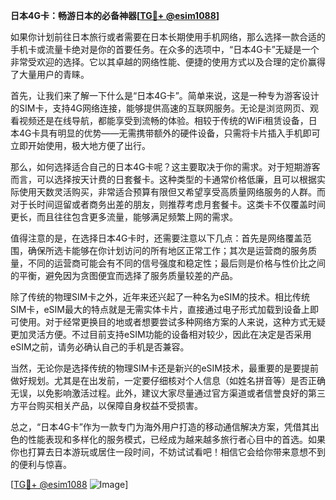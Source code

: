 **日本4G卡：畅游日本的必备神器[[TG💪+ @esim1088](https://t.me/s/esim1088)]**

如果你计划前往日本旅行或者需要在日本长期使用手机网络，那么选择一款合适的手机卡或流量卡绝对是你的首要任务。在众多的选项中，“日本4G卡”无疑是一个非常受欢迎的选择。它以其卓越的网络性能、便捷的使用方式以及合理的定价赢得了大量用户的青睐。

首先，让我们来了解一下什么是“日本4G卡”。简单来说，这是一种专为游客设计的SIM卡，支持4G网络连接，能够提供高速的互联网服务。无论是浏览网页、观看视频还是在线导航，都能享受到流畅的体验。相较于传统的WiFi租赁设备，日本4G卡具有明显的优势——无需携带额外的硬件设备，只需将卡片插入手机即可立即开始使用，极大地方便了出行。

那么，如何选择适合自己的日本4G卡呢？这主要取决于你的需求。对于短期游客而言，可以选择按天计费的日套餐卡。这种类型的卡通常价格低廉，且可以根据实际使用天数灵活购买，非常适合预算有限但又希望享受高质量网络服务的人群。而对于长时间逗留或者商务出差的朋友，则推荐考虑月套餐卡。这类卡不仅覆盖时间更长，而且往往包含更多流量，能够满足频繁上网的需求。

值得注意的是，在选择日本4G卡时，还需要注意以下几点：首先是网络覆盖范围，确保所选卡能够在你计划访问的所有地区正常工作；其次是运营商的服务质量，不同的运营商可能会有不同的信号强度和稳定性；最后则是价格与性价比之间的平衡，避免因为贪图便宜而选择了服务质量较差的产品。

除了传统的物理SIM卡之外，近年来还兴起了一种名为eSIM的技术。相比传统SIM卡，eSIM最大的特点就是无需实体卡片，直接通过电子形式加载到设备上即可使用。对于经常更换目的地或者想要尝试多种网络方案的人来说，这种方式无疑更加灵活方便。不过目前支持eSIM功能的设备相对较少，因此在决定是否采用eSIM之前，请务必确认自己的手机是否兼容。

当然，无论你是选择传统的物理SIM卡还是新兴的eSIM技术，最重要的是要提前做好规划。尤其是在出发前，一定要仔细核对个人信息（如姓名拼音等）是否正确无误，以免影响激活过程。此外，建议大家尽量通过官方渠道或者信誉良好的第三方平台购买相关产品，以保障自身权益不受损害。

总之，“日本4G卡”作为一款专门为海外用户打造的移动通信解决方案，凭借其出色的性能表现和多样化的服务模式，已经成为越来越多旅行者心目中的首选。如果你也打算去日本游玩或居住一段时间，不妨试试看吧！相信它会给你带来意想不到的便利与惊喜。

[[TG💪+ @esim1088](https://t.me/s/esim1088) ![Image](https://i.postimg.cc/4NQfJmqS/Snipaste-2025-05-13-00-14-12.png)]